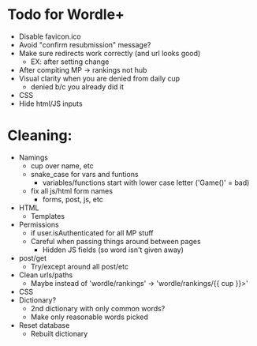 # Todo for Wordle+

- Disable favicon.ico
- Avoid "confirm resubmission" message?
- Make sure redirects work correctly (and url looks good)
    - EX: after setting change
- After compiting MP -> rankings not hub
- Visual clarity when you are denied from daily cup
    - denied b/c you already did it
- CSS
- Hide html/JS inputs

# Cleaning:
- Namings
    - cup over name, etc
    - snake_case for vars and funtions
        - variables/functions start with lower case letter ('Game()' = bad)
    - fix all js/html form names
        - forms, post, js, etc
- HTML
    - Templates
- Permissions
    - if user.isAuthenticated for all MP stuff
    - Careful when passing things around between pages
        - Hidden JS fields (so word isn't given away)
- post/get
    - Try/except around all post/etc
- Clean urls/paths
    - Maybe instead of 'wordle/rankings' -> 'wordle/rankings/{{ cup }}>'
- CSS
- Dictionary?
    - 2nd dictionary with only common words?
    - Make only reasonable words picked
- Reset database
    - Rebuilt dictionary